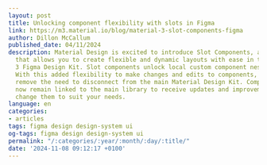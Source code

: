 ```yaml
---
layout: post
title: Unlocking component flexibility with slots in Figma
link: https://m3.material.io/blog/material-3-slot-components-figma
author: Dillon McCallum
published_date: 04/11/2024
description: Material Design is excited to introduce Slot Components, a powerful technique
  that allows you to create flexible and dynamic layouts with ease in the Material
  3 Figma Design Kit. Slot components unlock local custom component nesting in Figma.
  With this added flexibility to make changes and edits to components, slot components
  remove the need to disconnect from the main Material Design Kit. Components can
  now remain linked to the main library to receive updates and improvements as you
  change them to suit your needs.
language: en
categories:
- articles
tags: figma design design-system ui
og-tags: figma design design-system ui
permalink: "/:categories/:year/:month/:day/:title/"
date: '2024-11-08 09:12:17 +0100'
---
```

